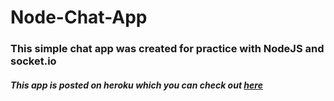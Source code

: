 # Node-Chat-App

### This simple chat app was created for practice with NodeJS and socket.io

##### This app is posted on heroku which you can check out [here](https://jones-node-chat.herokuapp.com/)